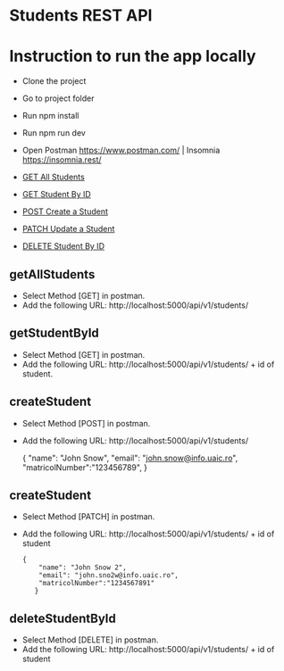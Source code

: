 # Students REST API

# Instruction to run the app locally
* Clone the project
* Go to project folder
* Run npm install
* Run npm run dev
* Open Postman https://www.postman.com/ | Insomnia https://insomnia.rest/


* [GET All Students](#getAllStudents)
* [GET Student By ID](#getStudentById)
* [POST Create a Student](#createStudent)
* [PATCH Update a Student](#updateStudentById)
* [DELETE Student By ID](#deleteStudentById)

## getAllStudents

* Select Method [GET] in postman.
* Add the following URL: http://localhost:5000/api/v1/students/

## getStudentById

* Select Method [GET] in postman.
* Add the following URL: http://localhost:5000/api/v1/students/ + id of student.


## createStudent

* Select Method [POST] in postman.
* Add the following URL: http://localhost:5000/api/v1/students/

    {
        "name": "John Snow",
        "email": "john.snow@info.uaic.ro",
        "matricolNumber":"123456789",
    }

## createStudent

* Select Method [PATCH] in postman.
* Add the following URL: http://localhost:5000/api/v1/students/ + id of student

      {
          "name": "John Snow 2",
          "email": "john.sno2w@info.uaic.ro",
          "matricolNumber":"1234567891"
         }

## deleteStudentById

* Select Method [DELETE] in postman.
* Add the following URL: http://localhost:5000/api/v1/students/ + id of student

